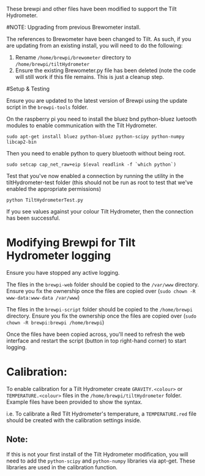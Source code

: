 These brewpi and other files have been modified to support the Tilt Hydrometer.

#NOTE: Upgrading from previous Brewometer install.

The references to Brewometer have been changed to Tilt. As such, if you are updating from an existing install, you will need to do the following:

1. Rename `/home/brewpi/brewometer` directory to `/home/brewpi/tiltHydrometer`
2. Ensure the existing Brewometer.py file has been deleted (note the code will still work if this file remains. This is just a cleanup step.

#Setup & Testing

Ensure you are updated to the latest version of Brewpi using the update script in the `brewpi-tools` folder.

On the raspberry pi you need to install the bluez bnd python-bluez luetooth modules to enable communication with the Tilt Hydrometer.

	sudo apt-get install bluez python-bluez python-scipy python-numpy libcap2-bin

Then you need to enable python to query bluetooth without being root.

	sudo setcap cap_net_raw+eip $(eval readlink -f `which python`)

Test that you've now enabled a connection by running the utility in the tiltHydrometer-test folder (this should not be run as root to test that we've enabled the appropriate permissions)
	
	python TiltHydrometerTest.py

If you see values against your colour Tilt Hydrometer, then the connection has been successful.

# Modifying Brewpi for Tilt Hydrometer logging

Ensure you have stopped any active logging.

The files in the `brewpi-web` folder should be copied to the `/var/www` directory. Ensure you fix the ownership once the files are copied over (`sudo chown -R www-data:www-data /var/www`)

The files in the `brewpi-script` folder should be copied to the `/home/brewpi` directory. Ensure you fix the ownership once the files are copied over (`sudo chown -R brewpi:brewpi /home/brewpi`)

Once the files have been copied across, you'll need to refresh the web interface and restart the script (button in top right-hand corner) to start logging. 


# Calibration:

To enable calibration for a Tilt Hydrometer create `GRAVITY.<colour>` or `TEMPERATURE.<colour>` files in the `/home/brewpi/tiltHydrometer` folder. Example files have been provided to show the syntax.

i.e. To calibrate a Red Tilt Hydrometer's temperature, a `TEMPERATURE.red` file should be created with the calibration settings inside.

## Note:
If this is not your first install of the Tilt Hydrometer modification, you will need to add the `python-scipy` and `python-numpy` libraries via apt-get. These libraries are used in the calibration function.

